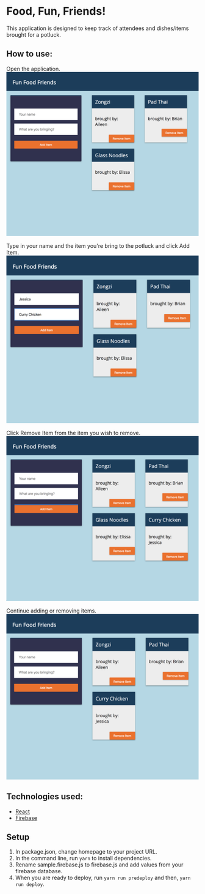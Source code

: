 # Food, Fun, Friends!
This application is designed to keep track of attendees and dishes/items brought for a potluck.

## How to use:
Open the application.
![start](src/assets/readme_01.png)

Type in your name and the item you're bring to the potluck and click Add Item.
![info](src/assets/readme_02.png)

Click Remove Item from the item you wish to remove.
![added](src/assets/readme_03.png)

Continue adding or removing items.
![results](src/assets/readme_04.png)

## Technologies used:
* [React](https://reactjs.org/)
* [Firebase](https://firebase.google.com/)

## Setup
1. In package.json, change homepage to your project URL.
1. In the command line, run `yarn` to install dependencies.
1. Rename sample.firebase.js to firebase.js and add values from your firebase database.
1. When you are ready to deploy, run `yarn run predeploy` and then, `yarn run deploy`.
